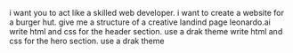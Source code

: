 i want you to act like a skilled web developer. i want to create a website for a burger hut. give me a structure of a creative landind page
leonardo.ai
write html and css for the header section. use a drak theme
write html and css for the hero section. use a drak theme
